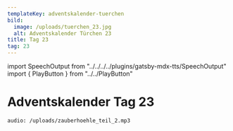 ```yaml
---
templateKey: adventskalender-tuerchen
bild:
  image: /uploads/tuerchen_23.jpg
  alt: Adventskalender Türchen 23
title: Tag 23
tag: 23
---
```


import SpeechOutput from "../../../../plugins/gatsby-mdx-tts/SpeechOutput"
import { PlayButton } from "../../PlayButton"

<SpeechOutput id="adventskalender-tag-23" customPlayButton={PlayButton}>

# Adventskalender Tag 23

`audio: /uploads/zauberhoehle_teil_2.mp3`

</SpeechOutput>

